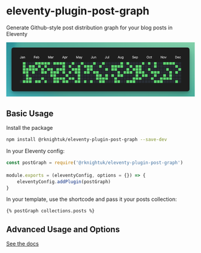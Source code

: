 # eleventy-plugin-post-graph

Generate Github-style post distribution graph for your blog posts in Eleventy

![](screenshot.png)

## Basic Usage

Install the package

```bash
npm install @rknightuk/eleventy-plugin-post-graph --save-dev
```

In your Eleventy config:

```js
const postGraph = require('@rknightuk/eleventy-plugin-post-graph')

module.exports = (eleventyConfig, options = {}) => {
    eleventyConfig.addPlugin(postGraph)
}
```

In your template, use the shortcode and pass it your posts collection:

```njk
{% postGraph collections.posts %}
```

## Advanced Usage and Options

[See the docs](https://postgraph.rknight.me)